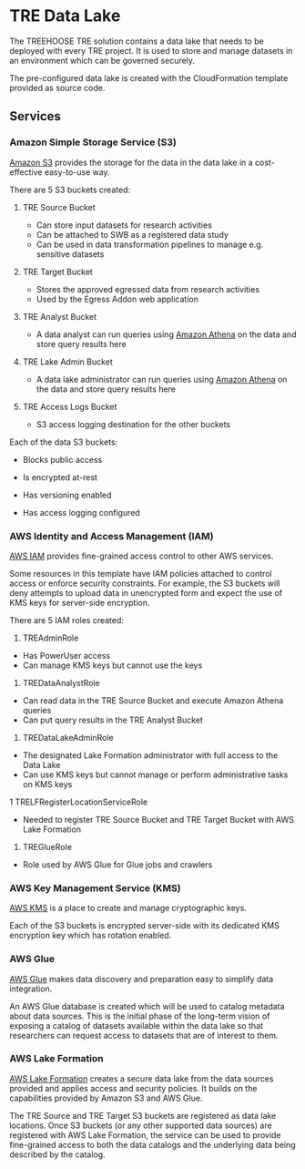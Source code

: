 # TRE Data Lake

The TREEHOOSE TRE solution contains a data lake that needs to be deployed with every TRE project.
It is used to store and manage datasets in an environment which can be governed securely.

The pre-configured data lake is created with the CloudFormation template provided as source code.

## Services

### Amazon Simple Storage Service (S3)

[Amazon S3](https://aws.amazon.com/s3/) provides the storage for the data in the data lake
in a cost-effective easy-to-use way.

There are 5 S3 buckets created:

1. TRE Source Bucket

   - Can store input datasets for research activities
   - Can be attached to SWB as a registered data study
   - Can be used in data transformation pipelines to manage e.g. sensitive datasets

1. TRE Target Bucket

   - Stores the approved egressed data from research activities
   - Used by the Egress Addon web application

1. TRE Analyst Bucket

   - A data analyst can run queries using [Amazon Athena](https://aws.amazon.com/athena)
     on the data and store query results here

1. TRE Lake Admin Bucket

   - A data lake administrator can run queries using [Amazon Athena](https://aws.amazon.com/athena)
     on the data and store query results here

1. TRE Access Logs Bucket
   - S3 access logging destination for the other buckets

Each of the data S3 buckets:

- Blocks public access

- Is encrypted at-rest

- Has versioning enabled

- Has access logging configured

### AWS Identity and Access Management (IAM)

[AWS IAM](https://aws.amazon.com/iam/) provides fine-grained access control to other AWS services.

Some resources in this template have IAM policies attached to control access or enforce security
constraints. For example, the S3 buckets will deny attempts to upload data in unencrypted form
and expect the use of KMS keys for server-side encryption.

There are 5 IAM roles created:

1. TREAdminRole

- Has PowerUser access
- Can manage KMS keys but cannot use the keys

1. TREDataAnalystRole

- Can read data in the TRE Source Bucket and execute Amazon Athena queries
- Can put query results in the TRE Analyst Bucket

1. TREDataLakeAdminRole

- The designated Lake Formation administrator with full access to the Data Lake
- Can use KMS keys but cannot manage or perform administrative tasks on KMS keys

1 TRELFRegisterLocationServiceRole

- Needed to register TRE Source Bucket and TRE Target Bucket with AWS Lake Formation

1. TREGlueRole

- Role used by AWS Glue for Glue jobs and crawlers

### AWS Key Management Service (KMS)

[AWS KMS](https://aws.amazon.com/kms/) is a place to create and manage cryptographic keys.

Each of the S3 buckets is encrypted server-side with its dedicated KMS encryption key which has rotation enabled.

### AWS Glue

[AWS Glue](https://aws.amazon.com/glue/) makes data discovery and preparation easy to simplify data integration.

An AWS Glue database is created which will be used to catalog metadata about data sources. This is the initial phase
of the long-term vision of exposing a catalog of datasets available within the data lake so that researchers can
request access to datasets that are of interest to them.

### AWS Lake Formation

[AWS Lake Formation](https://aws.amazon.com/lake-formation/) creates a secure data lake from the data sources
provided and applies access and security policies. It builds on the capabilities provided by Amazon S3 and
AWS Glue.

The TRE Source and TRE Target S3 buckets are registered as data lake locations. Once S3 buckets
(or any other supported data sources) are registered with AWS Lake Formation, the service can be used to
provide fine-grained access to both the data catalogs and the underlying data being described by the catalog.
